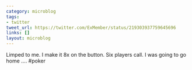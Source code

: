 ```yaml
---
category: microblog
tags:
- twitter
tweet_url: https://twitter.com/ExMember/status/219303937759645696
links: []
layout: microblog
---
```

Limped to me. I make it 8x on the button. Six players call. I was going to go home …. #poker
